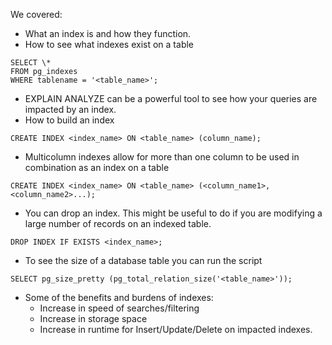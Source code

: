 We covered:

- What an index is and how they function.
- How to see what indexes exist on a table

```
SELECT \*
FROM pg_indexes
WHERE tablename = '<table_name>';
```

- EXPLAIN ANALYZE can be a powerful tool to see how your queries are impacted by an index.
- How to build an index

```
CREATE INDEX <index_name> ON <table_name> (column_name);
```

- Multicolumn indexes allow for more than one column to be used in combination as an index on a table

```
CREATE INDEX <index_name> ON <table_name> (<column_name1>, <column_name2>...);
```

- You can drop an index. This might be useful to do if you are modifying a large number of records on an indexed table.

```
DROP INDEX IF EXISTS <index_name>;
```

- To see the size of a database table you can run the script

```
SELECT pg_size_pretty (pg_total_relation_size('<table_name>'));
```

- Some of the benefits and burdens of indexes:
  - Increase in speed of searches/filtering
  - Increase in storage space
  - Increase in runtime for Insert/Update/Delete on impacted indexes.
